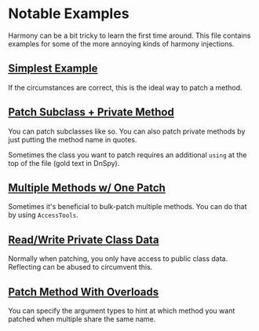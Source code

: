 # Notable Examples

Harmony can be a bit tricky to learn the first time around. This file contains examples for some of the more annoying kinds of harmony injections.

## [Simplest Example](https://github.com/toasterparty/oc2-modding/blob/58efd3ab97668fd8047bf3ad79c129374bfb624a/OC2Modding/CustomOrderLifetime.cs#L26..L31)

If the circumstances are correct, this is the ideal way to patch a method.

## [Patch Subclass + Private Method](https://github.com/toasterparty/oc2-modding/blob/55dc329ebfd0d89b3352235c85f24e8daf855512/OC2Modding/DisplayModsOnResultsScreen.cs#L144..L149)

You can patch subclasses like so. You can also patch private methods by just putting the method name in quotes.

Sometimes the class you want to patch requires an additional `using` at the top of the file (gold text in DnSpy).

## [Multiple Methods w/ One Patch](https://github.com/toasterparty/oc2-modding/blob/55dc329ebfd0d89b3352235c85f24e8daf855512/idea/DisplayLeaderboardScores.cs#L239..L254)

Sometimes it's beneficial to bulk-patch multiple methods. You can do that by using `AccessTools`.

## [Read/Write Private Class Data](https://github.com/toasterparty/oc2-modding/blob/9c748c8453682b6b2e120802755ca7a9705587eb/OC2Modding/LevelProgression.cs#L106..L119)

Normally when patching, you only have access to public class data. Reflecting can be abused to circumvent this.

## [Patch Method With Overloads](https://github.com/toasterparty/oc2-modding/blob/7d284ff5db821f27cd5ee3e0868e744629405539/OC2Modding/Nerfs.cs#L269)

You can specify the argument types to hint at which method you want patched when multiple share the same name.
